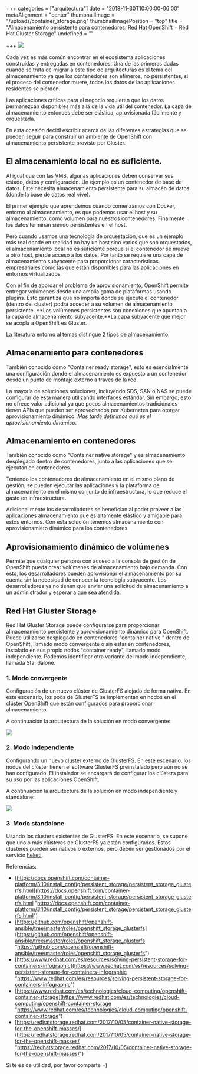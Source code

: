 +++
categories = ["arquitectura"]
date = "2018-11-30T10:00:00-06:00"
metaAlignment = "center"
thumbnailImage = "/uploads/container_storage.png"
thumbnailImagePosition = "top"
title = "Almacenamiento persistente para contenedores: Red Hat OpenShift + Red Hat Gluster Storage"
undefined = ""

+++
![](/uploads/cns3-6-4.png)

Cada vez es más común encontrar en el ecosistema  aplicaciones construidas y entregadas en contenedores. Una de las primeras dudas cuando se trata de migrar a este tipo de arquitecturas es el tema del almacenamiento ya que los contenedores son efímeros, no persistentes, si el proceso del contenedor muere, todos los datos de las aplicaciones residentes se pierden.

Las aplicaciones críticas para el negocio requieren que los datos  permanezcan disponibles más allá de la vida útil del contenedor. La capa de almacenamiento entonces debe ser elástica, aprovisionada  fácilmente y orquestada.

En esta ocasión decidí escribir acerca de las diferentes estrategias que se pueden seguir para construir un ambiente de OpenShift con almacenamiento persistente provisto por Gluster.

## El almacenamiento local no es suficiente.

Al igual que con las VMS, algunas aplicaciones deben conservar sus estado, datos y configuración. Un ejemplo es un contenedor de base de datos. Este necesita almacenamiento persistente para su almacén de datos (donde la base de datos real vive).

El primer ejemplo que aprendemos cuando comenzamos con Docker, entorno al almacenamiento, es que podemos usar el host y su almacenamiento, como volumen para nuestros contenedores. Finalmente los datos terminan siendo persistentes en el host.

Pero cuando usamos una tecnología de orquestación, que es un ejemplo más real donde en realidad no hay un host sino varios que son orquestados, el almacenamiento local no es suficiente porque si el contenedor se mueve a otro host, pierde acceso a los datos. Por tanto se requiere una capa de almacenamiento subyacente para proporcionar características empresariales como las que están disponibles para las aplicaciones  en entornos virtualizados.

Con el fin de abordar el problema de aprovisionamiento, OpenShift  permite  entregar volúmenes desde una amplia gama de plataformas usando plugins. Esto garantiza que no importa donde se ejecute el contenedor (dentro del cluster) podrá acceder a su volumen de almacenamiento persistente. **Los volúmenes persistentes son conexiones  que apuntan a la capa de almacenamiento subyacente.**La capa subyacente que mejor se acopla a OpenShift es Gluster.

La literatura entorno al temas distingue 2 tipos de almacenamiento:

## **Almacenamiento para contenedores**

También conocido como "Container ready storage", esto es esencialmente una configuración donde el almacenamiento es expuesto a un contenedor desde un punto de montaje externo a través de la red.

La mayoría de soluciones soluciones, incluyendo SDS, SAN o NAS se puede configurar de esta manera utilizando interfaces estándar. Sin embargo, esto  no ofrece  valor adicional ya que pocos almacenamientos tradicionales tienen APIs que pueden ser aprovechados por Kubernetes para otorgar aprovisionamiento dinámico. _Más tarde definimos qué es el aprovisionamiento dinámico._

## **Almacenamiento en contenedores**

También conocido como "Container native storage" y es almacenamiento desplegado dentro de contenedores, junto a las aplicaciones que se ejecutan en contenedores.

Teniendo los contenedores de almacenamiento en el mismo plano de gestión, se pueden ejecutar las aplicaciones y la plataforma de almacenamiento en el mismo conjunto de infraestructura, lo que reduce el gasto en infraestructura.

Adicional mente los desarrolladores se benefician al poder proveer a las aplicaciones almacenamiento que es altamente elástico y amigable para estos entornos. Con esta solución tenemos almacenamiento con aprovisionamieto dinámico para los contenedores.

## **Aprovisionamiento dinámico de volúmenes**

Permite que cualquier persona con acceso a la consola de gestión de OpenShift pueda crear volúmenes de almacenamiento bajo demanda. Con esto, los desarrolladores pueden aprovisionar el almacenamiento por su cuenta sin la necesidad de conocer la tecnología subyacente. Los desarrolladores ya no tienen que enviar una solicitud de almacenamiento a un administrador y esperar a que sea atendida.

## Red Hat Gluster Storage

Red Hat Gluster Storage puede configurarse para proporcionar almacenamiento persistente y aprovisionamiento dinámico para  OpenShift. Puede utilizarse desplegado en contenedores "container native " dentro de OpenShift, llamado modo convergente o  sin estar en contenedores, instalado en sus propio nodos "container ready", llamado modo independiente. Podemos identificar otra variante del modo independiente, llamada Standalone.

### 1. Modo convergente

Configuración de un nuevo clúster de GlusterFS alojado de forma nativa. En este escenario, los pods de GlusterFS se implementan en nodos en el clúster OpenShift que están configurados para proporcionar almacenamiento.

A continuación la arquitectura de la solución en modo convergente:

![](/uploads/Screenshot-20181129164551-885x666.png)

### 2. Modo independiente

Configurando un nuevo cluster externo de GlusterFS. En este escenario, los nodos del clúster tienen el software GlusterFS preinstalado pero aún no se han configurado. El instalador se encargará de configurar los clústers para su uso por las aplicaciones OpenShift.

A continuación la arquitectura de la solución en modo independiente y standalone:

![](/uploads/Screenshot-20181129164603-868x527.png)

### 3. Modo standalone

Usando los clusters existentes de GlusterFS. En este escenario, se supone que uno o más clústeres de GlusterFS ya están configurados. Estos clústeres pueden ser nativos o externos, pero deben ser gestionados por el servicio [heketi](https://github.com/heketi/heketi).

Referencias:

* [https://docs.openshift.com/container-platform/3.10/install_config/persistent_storage/persistent_storage_glusterfs.html](https://docs.openshift.com/container-platform/3.10/install_config/persistent_storage/persistent_storage_glusterfs.html "https://docs.openshift.com/container-platform/3.10/install_config/persistent_storage/persistent_storage_glusterfs.html")
* [https://github.com/openshift/openshift-ansible/tree/master/roles/openshift_storage_glusterfs](https://github.com/openshift/openshift-ansible/tree/master/roles/openshift_storage_glusterfs "https://github.com/openshift/openshift-ansible/tree/master/roles/openshift_storage_glusterfs")
* [https://www.redhat.com/es/resources/solving-persistent-storage-for-containers-infographic](https://www.redhat.com/es/resources/solving-persistent-storage-for-containers-infographic "https://www.redhat.com/es/resources/solving-persistent-storage-for-containers-infographic")
* [https://www.redhat.com/es/technologies/cloud-computing/openshift-container-storage](https://www.redhat.com/es/technologies/cloud-computing/openshift-container-storage "https://www.redhat.com/es/technologies/cloud-computing/openshift-container-storage")
* [https://redhatstorage.redhat.com/2017/10/05/container-native-storage-for-the-openshift-masses/](https://redhatstorage.redhat.com/2017/10/05/container-native-storage-for-the-openshift-masses/ "https://redhatstorage.redhat.com/2017/10/05/container-native-storage-for-the-openshift-masses/")

Si te es de utilidad, por favor comparte =)
